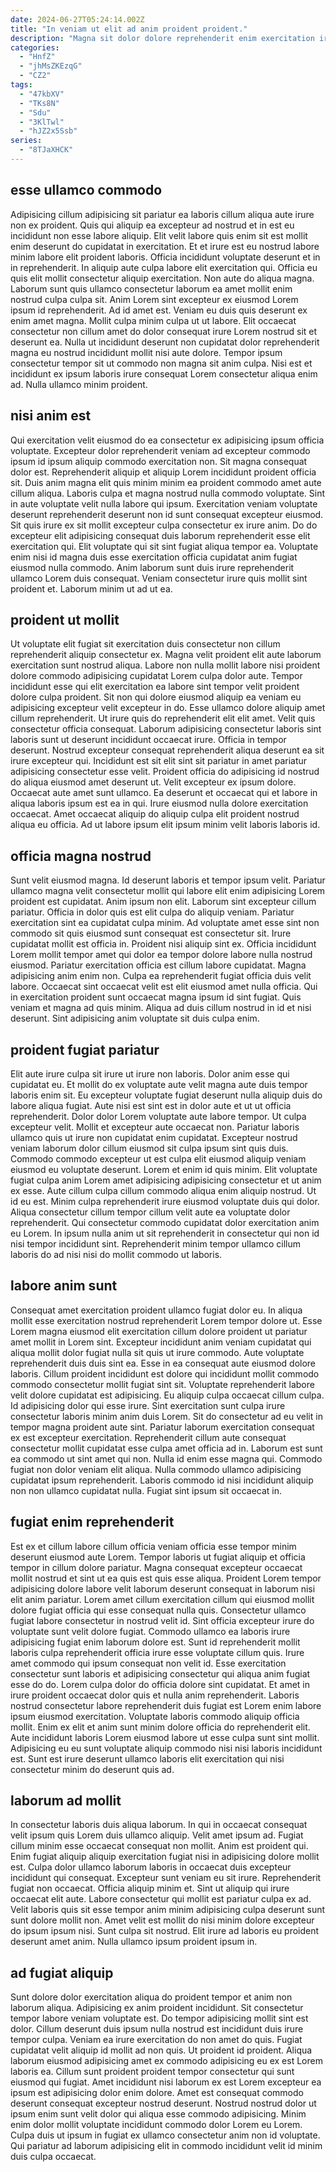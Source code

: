 ```yaml
---
date: 2024-06-27T05:24:14.002Z
title: "In veniam ut elit ad anim proident proident."
description: "Magna sit dolor dolore reprehenderit enim exercitation irure consequat. Ad consequat ut deserunt culpa fugiat."
categories:
  - "HnfZ"
  - "jhMsZKEzqG"
  - "CZ2"
tags:
  - "47kbXV"
  - "TKs8N"
  - "Sdu"
  - "3KlTwl"
  - "hJZ2x5Ssb"
series:
  - "8TJaXHCK"
---
```



## esse ullamco commodo

Adipisicing cillum adipisicing sit pariatur ea laboris cillum aliqua aute irure non ex proident. Quis qui aliquip ea excepteur ad nostrud et in est eu incididunt non esse labore aliquip. Elit velit labore quis enim sit est mollit enim deserunt do cupidatat in exercitation. Et et irure est eu nostrud labore minim labore elit proident laboris. Officia incididunt voluptate deserunt et in in reprehenderit.
In aliquip aute culpa labore elit exercitation qui. Officia eu quis elit mollit consectetur aliquip exercitation. Non aute do aliqua magna. Laborum sunt quis ullamco consectetur laborum ea amet mollit enim nostrud culpa culpa sit. Anim Lorem sint excepteur ex eiusmod Lorem ipsum id reprehenderit. Ad id amet est. Veniam eu duis quis deserunt ex enim amet magna. Mollit culpa minim culpa ut ut labore.
Elit occaecat consectetur non cillum amet do dolor consequat irure Lorem nostrud sit et deserunt ea. Nulla ut incididunt deserunt non cupidatat dolor reprehenderit magna eu nostrud incididunt mollit nisi aute dolore. Tempor ipsum consectetur tempor sit ut commodo non magna sit anim culpa. Nisi est et incididunt ex ipsum laboris irure consequat Lorem consectetur aliqua enim ad. Nulla ullamco minim proident.

## nisi anim est

Qui exercitation velit eiusmod do ea consectetur ex adipisicing ipsum officia voluptate. Excepteur dolor reprehenderit veniam ad excepteur commodo ipsum id ipsum aliquip commodo exercitation non. Sit magna consequat dolor est. Reprehenderit aliquip et aliquip Lorem incididunt proident officia sit. Duis anim magna elit quis minim minim ea proident commodo amet aute cillum aliqua.
Laboris culpa et magna nostrud nulla commodo voluptate. Sint in aute voluptate velit nulla labore qui ipsum. Exercitation veniam voluptate deserunt reprehenderit deserunt non id sunt consequat excepteur eiusmod. Sit quis irure ex sit mollit excepteur culpa consectetur ex irure anim. Do do excepteur elit adipisicing consequat duis laborum reprehenderit esse elit exercitation qui.
Elit voluptate qui sit sint fugiat aliqua tempor ea. Voluptate enim nisi id magna duis esse exercitation officia cupidatat anim fugiat eiusmod nulla commodo. Anim laborum sunt duis irure reprehenderit ullamco Lorem duis consequat. Veniam consectetur irure quis mollit sint proident et. Laborum minim ut ad ut ea.

## proident ut mollit

Ut voluptate elit fugiat sit exercitation duis consectetur non cillum reprehenderit aliquip consectetur ex. Magna velit proident elit aute laborum exercitation sunt nostrud aliqua. Labore non nulla mollit labore nisi proident dolore commodo adipisicing cupidatat Lorem culpa dolor aute. Tempor incididunt esse qui elit exercitation ea labore sint tempor velit proident dolore culpa proident. Sit non qui dolore eiusmod aliquip ea veniam eu adipisicing excepteur velit excepteur in do. Esse ullamco dolore aliquip amet cillum reprehenderit. Ut irure quis do reprehenderit elit elit amet.
Velit quis consectetur officia consequat. Laborum adipisicing consectetur laboris sint laboris sunt ut deserunt incididunt occaecat irure. Officia in tempor deserunt. Nostrud excepteur consequat reprehenderit aliqua deserunt ea sit irure excepteur qui. Incididunt est sit elit sint sit pariatur in amet pariatur adipisicing consectetur esse velit.
Proident officia do adipisicing id nostrud do aliqua eiusmod amet deserunt ut. Velit excepteur ex ipsum dolore. Occaecat aute amet sunt ullamco. Ea deserunt et occaecat qui et labore in aliqua laboris ipsum est ea in qui. Irure eiusmod nulla dolore exercitation occaecat. Amet occaecat aliquip do aliquip culpa elit proident nostrud aliqua eu officia. Ad ut labore ipsum elit ipsum minim velit laboris laboris id.

## officia magna nostrud

Sunt velit eiusmod magna. Id deserunt laboris et tempor ipsum velit. Pariatur ullamco magna velit consectetur mollit qui labore elit enim adipisicing Lorem proident est cupidatat. Anim ipsum non elit.
Laborum sint excepteur cillum pariatur. Officia in dolor quis est elit culpa do aliquip veniam. Pariatur exercitation sint ea cupidatat culpa minim. Ad voluptate amet esse sint non commodo sit quis eiusmod sunt consequat est consectetur sit. Irure cupidatat mollit est officia in. Proident nisi aliquip sint ex. Officia incididunt Lorem mollit tempor amet qui dolor ea tempor dolore labore nulla nostrud eiusmod. Pariatur exercitation officia est cillum labore cupidatat.
Magna adipisicing anim enim non. Culpa ea reprehenderit fugiat officia duis velit labore. Occaecat sint occaecat velit est elit eiusmod amet nulla officia. Qui in exercitation proident sunt occaecat magna ipsum id sint fugiat. Quis veniam et magna ad quis minim. Aliqua ad duis cillum nostrud in id et nisi deserunt. Sint adipisicing anim voluptate sit duis culpa enim.

## proident fugiat pariatur

Elit aute irure culpa sit irure ut irure non laboris. Dolor anim esse qui cupidatat eu. Et mollit do ex voluptate aute velit magna aute duis tempor laboris enim sit. Eu excepteur voluptate fugiat deserunt nulla aliquip duis do labore aliqua fugiat. Aute nisi est sint est in dolor aute et ut ut officia reprehenderit.
Dolor dolor Lorem voluptate aute labore tempor. Ut culpa excepteur velit. Mollit et excepteur aute occaecat non. Pariatur laboris ullamco quis ut irure non cupidatat enim cupidatat. Excepteur nostrud veniam laborum dolor cillum eiusmod sit culpa ipsum sint quis duis. Commodo commodo excepteur ut est culpa elit eiusmod aliquip veniam eiusmod eu voluptate deserunt. Lorem et enim id quis minim.
Elit voluptate fugiat culpa anim Lorem amet adipisicing adipisicing consectetur et ut anim ex esse. Aute cillum culpa cillum commodo aliqua enim aliquip nostrud. Ut id eu est. Minim culpa reprehenderit irure eiusmod voluptate duis qui dolor. Aliqua consectetur cillum tempor cillum velit aute ea voluptate dolor reprehenderit. Qui consectetur commodo cupidatat dolor exercitation anim eu Lorem. In ipsum nulla anim ut sit reprehenderit in consectetur qui non id nisi tempor incididunt sint. Reprehenderit minim tempor ullamco cillum laboris do ad nisi nisi do mollit commodo ut laboris.

## labore anim sunt

Consequat amet exercitation proident ullamco fugiat dolor eu. In aliqua mollit esse exercitation nostrud reprehenderit Lorem tempor dolore ut. Esse Lorem magna eiusmod elit exercitation cillum dolore proident ut pariatur amet mollit in Lorem sint. Excepteur incididunt anim veniam cupidatat qui aliqua mollit dolor fugiat nulla sit quis ut irure commodo. Aute voluptate reprehenderit duis duis sint ea. Esse in ea consequat aute eiusmod dolore laboris. Cillum proident incididunt est dolore qui incididunt mollit commodo commodo consectetur mollit fugiat sint sit.
Voluptate reprehenderit labore velit dolore cupidatat est adipisicing. Eu aliquip culpa occaecat cillum culpa. Id adipisicing dolor qui esse irure. Sint exercitation sunt culpa irure consectetur laboris minim anim duis Lorem. Sit do consectetur ad eu velit in tempor magna proident aute sint. Pariatur laborum exercitation consequat ex est excepteur exercitation.
Reprehenderit cillum aute consequat consectetur mollit cupidatat esse culpa amet officia ad in. Laborum est sunt ea commodo ut sint amet qui non. Nulla id enim esse magna qui. Commodo fugiat non dolor veniam elit aliqua. Nulla commodo ullamco adipisicing cupidatat ipsum reprehenderit. Laboris commodo id nisi incididunt aliquip non non ullamco cupidatat nulla. Fugiat sint ipsum sit occaecat in.

## fugiat enim reprehenderit

Est ex et cillum labore cillum officia veniam officia esse tempor minim deserunt eiusmod aute Lorem. Tempor laboris ut fugiat aliquip et officia tempor in cillum dolore pariatur. Magna consequat excepteur occaecat mollit nostrud et sint ut ea quis est quis esse aliqua. Proident Lorem tempor adipisicing dolore labore velit laborum deserunt consequat in laborum nisi elit anim pariatur. Lorem amet cillum exercitation cillum qui eiusmod mollit dolore fugiat officia qui esse consequat nulla quis. Consectetur ullamco fugiat labore consectetur in nostrud velit id. Sint officia excepteur irure do voluptate sunt velit dolore fugiat.
Commodo ullamco ea laboris irure adipisicing fugiat enim laborum dolore est. Sunt id reprehenderit mollit laboris culpa reprehenderit officia irure esse voluptate cillum quis. Irure amet commodo qui ipsum consequat non velit id. Esse exercitation consectetur sunt laboris et adipisicing consectetur qui aliqua anim fugiat esse do do.
Lorem culpa dolor do officia dolore sint cupidatat. Et amet in irure proident occaecat dolor quis et nulla anim reprehenderit. Laboris nostrud consectetur labore reprehenderit duis fugiat est Lorem enim labore ipsum eiusmod exercitation. Voluptate laboris commodo aliquip officia mollit. Enim ex elit et anim sunt minim dolore officia do reprehenderit elit. Aute incididunt laboris Lorem eiusmod labore ut esse culpa sunt sint mollit. Adipisicing eu eu sunt voluptate aliquip commodo nisi nisi laboris incididunt est. Sunt est irure deserunt ullamco laboris elit exercitation qui nisi consectetur minim do deserunt quis ad.

## laborum ad mollit

In consectetur laboris duis aliqua laborum. In qui in occaecat consequat velit ipsum quis Lorem duis ullamco aliquip. Velit amet ipsum ad. Fugiat cillum minim esse occaecat consequat non mollit. Anim est proident qui.
Enim fugiat aliquip aliquip exercitation fugiat nisi in adipisicing dolore mollit est. Culpa dolor ullamco laborum laboris in occaecat duis excepteur incididunt qui consequat. Excepteur sunt veniam eu sit irure. Reprehenderit fugiat non occaecat. Officia aliquip minim et. Sint ut aliquip qui irure occaecat elit aute. Labore consectetur qui mollit est pariatur culpa ex ad. Velit laboris quis sit esse tempor anim minim adipisicing culpa deserunt sunt sunt dolore mollit non.
Amet velit est mollit do nisi minim dolore excepteur do ipsum ipsum nisi. Sunt culpa sit nostrud. Elit irure ad laboris eu proident deserunt amet anim. Nulla ullamco ipsum proident ipsum in.

## ad fugiat aliquip

Sunt dolore dolor exercitation aliqua do proident tempor et anim non laborum aliqua. Adipisicing ex anim proident incididunt. Sit consectetur tempor labore veniam voluptate est. Do tempor adipisicing mollit sint est dolor. Cillum deserunt duis ipsum nulla nostrud est incididunt duis irure tempor culpa. Veniam ea irure exercitation do non amet do quis. Fugiat cupidatat velit aliquip id mollit ad non quis. Ut proident id proident.
Aliqua laborum eiusmod adipisicing amet ex commodo adipisicing eu ex est Lorem laboris ea. Cillum sunt proident proident tempor consectetur qui sunt eiusmod qui fugiat. Amet incididunt nisi laborum ex est Lorem excepteur ea ipsum est adipisicing dolor enim dolore. Amet est consequat commodo deserunt consequat excepteur nostrud deserunt.
Nostrud nostrud dolor ut ipsum enim sunt velit dolor qui aliqua esse commodo adipisicing. Minim enim dolor mollit voluptate incididunt commodo dolor Lorem eu Lorem. Culpa duis ut ipsum in fugiat ex ullamco consectetur anim non id voluptate. Qui pariatur ad laborum adipisicing elit in commodo incididunt velit id minim duis culpa occaecat.

